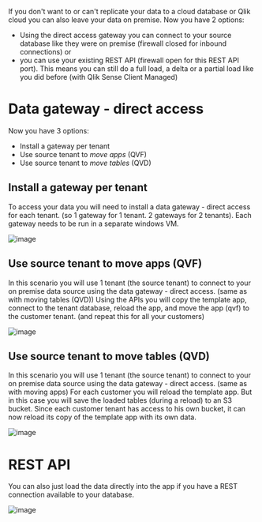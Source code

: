 If you don't want to or can't replicate your data to a cloud database or Qlik cloud you can also leave your data on premise.
Now you have 2 options: 
- Using the direct access gateway you can connect to your source database like they were on premise (firewall closed for inbound connections) or  
- you can use your existing REST API (firewall open for this REST API port). 
This means you can still do a full load, a delta or a partial load like you did before (with Qlik Sense Client Managed)

# Data  gateway - direct access

Now you have 3 options: 
- Install a gateway per tenant 
- Use source tenant to *move apps* (QVF) 
- Use source tenant to *move tables* (QVD)

## Install a gateway per tenant
To access your data you will need to install a data gateway - direct access for each tenant. (so 1 gateway for 1 tenant. 2 gateways for 2 tenants). Each gateway needs to be run in a separate windows VM.

![image](https://github.com/QHose/QRSMeteor/assets/12411165/7b234564-b85a-4f0f-ba28-d7c1fee48009)



## Use source tenant to move apps (QVF)
In this scenario you will use 1 tenant (the source tenant) to connect to your on premise data source using the data gateway - direct access. (same as with moving tables (QVD)) 
Using the APIs you will copy the template app, connect to the tenant database, reload the app, and move the app (qvf) to the customer tenant. (and repeat this for all your customers)

![image](https://github.com/QHose/QRSMeteor/assets/12411165/b22c5067-afda-433d-9184-a92a533f1aae)


## Use source tenant to move tables (QVD)
In this scenario you will use 1 tenant (the source tenant) to connect to your on premise data source using the data gateway - direct access. (same as with moving apps) 
For each customer you will reload the template app. But in this case you will save the loaded tables (during a reload) to an S3 bucket. Since each customer tenant has access to his own bucket, it can now reload its copy of the template app with its own data. 

![image](https://github.com/QHose/QRSMeteor/assets/12411165/2f183dc8-a0d1-4492-bf6e-1899aebfe13f)


# REST API
You can also just load the data directly into the app if you have a REST connection available to your database. 

![image](https://github.com/QHose/QRSMeteor/assets/12411165/af0e755a-08b8-456b-950b-947a7e437808)


